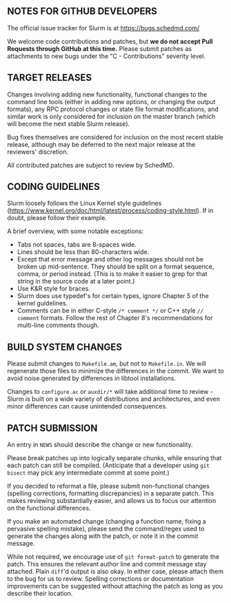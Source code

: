 NOTES FOR GITHUB DEVELOPERS
---------------------------

The official issue tracker for Slurm is at
  https://bugs.schedmd.com/

We welcome code contributions and patches, but **we do not accept Pull Requests
through GitHub at this time.** Please submit patches as attachments to new
bugs under the "C - Contributions" severity level.

TARGET RELEASES
---------------
Changes involving adding new functionality, functional changes to the command
line tools (either in adding new options, or changing the output formats), any
RPC protocol changes or state file format modifications, and similar work is
only considered for inclusion on the master branch (which will become the next
stable Slurm release).

Bug fixes themselves are considered for inclusion on the most recent stable
release, although may be deferred to the next major release at the reviewers'
discretion.

All contributed patches are subject to review by SchedMD.

CODING GUIDELINES
-----------------
Slurm loosely follows the Linux Kernel style guidelines
(https://www.kernel.org/doc/html/latest/process/coding-style.html).
If in doubt, please follow their example.

A brief overview, with some notable exceptions:
- Tabs not spaces, tabs are 8-spaces wide.
- Lines should be less than 80-characters wide.
- Except that error message and other log messages should not be broken up
  mid-sentence. They should be split on a format sequence, comma, or period
  instead. (This is to make it easier to grep for that string in the source
  code at a later point.)
- Use K&R style for braces.
- Slurm does use typedef's for certain types, ignore Chapter 5 of the kernel
  guidelines.
- Comments can be in either C-style `/* comment */` or C++ style  `// comment`
  formats. Follow the rest of Chapter 8's recommendations for multi-line
  comments though.

BUILD SYSTEM CHANGES
--------------------
Please submit changes to `Makefile.am`, but not to `Makefile.in`. We will
regenerate those files to minimize the differences in the commit. We want to
avoid noise generated by differences in libtool installations.

Changes to `configure.ac` or `auxdir/*` will take additional time to review -
Slurm is built on a wide variety of distributions and architectures, and even
minor differences can cause unintended consequences.

PATCH SUBMISSION
----------------
An entry in `NEWS` should describe the change or new functionality.

Please break patches up into logically separate chunks, while ensuring that
each patch can still be compiled. (Anticipate that a developer using `git
bisect` may pick any intermediate commit at some point.)

If you decided to reformat a file, please submit non-functional changes
(spelling corrections, formatting discrepancies) in a separate patch. This
makes reviewing substantially easier, and allows us to focus our attention on
the functional differences.

If you make an automated change (changing a function name, fixing a pervasive
spelling mistake), please send the command/regex used to generate the changes
along with the patch, or note it in the commit message.

While not required, we encourage use of `git format-patch` to generate the
patch. This ensures the relevant author line and commit message stay attached.
Plain `diff`'d output is also okay. In either case, please attach them to the
bug for us to review. Spelling corrections or documentation improvements can be
suggested without attaching the patch as long as you describe their location.

